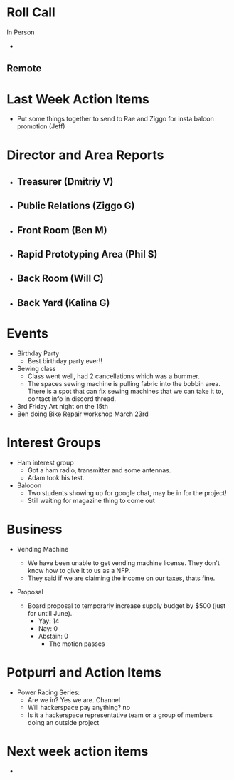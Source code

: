 # Roll Call

In Person

- 

Remote
- 

# Last Week Action Items
- Put some things together to send to Rae and Ziggo for insta baloon promotion (Jeff)


# Director and Area Reports

- Treasurer (Dmitriy V)
  - 
- Public Relations (Ziggo G)
  - 
- Front Room (Ben M)
  - 
- Rapid Prototyping Area (Phil S)
  - 
- Back Room (Will C)
  - 
- Back Yard (Kalina G)
  - 

# Events
  - Birthday Party
    - Best birthday party ever!!
  - Sewing class
    - Class went well, had 2 cancellations which was a bummer. 
    - The spaces sewing machine is pulling fabric into the bobbin area. There is a spot that can fix sewing machines that we can take it to, contact info in discord thread.
  - 3rd Friday Art night on the 15th
  - Ben doing Bike Repair workshop March 23rd

  

# Interest Groups
- Ham interest group
  - Got a ham radio, transmitter and some antennas. 
  - Adam took his test. 
- Balooon
  - Two students showing up for google chat, may be in for the project!
  - Still waiting for magazine thing to come out
  
# Business
  - Vending Machine
    - We have been unable to get vending machine license. They don't know how to give it to us as a NFP. 
    - They said if we are claiming the income on our taxes, thats fine. 
  
  - Proposal 
    - Board proposal to temporarly increase supply budget by $500 (just for untill June). 
      - Yay: 14
      - Nay: 0
      - Abstain: 0
        - The motion passes

# Potpurri and Action Items
  - Power Racing Series: 
    - Are we in? Yes we are. Channel 
    - Will hackerspace pay anything? no
    - Is it a hackerspace representative team or a group of members doing an outside project
   

# Next week action items
  - 
